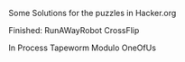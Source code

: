 Some Solutions for the puzzles in Hacker.org

Finished:
RunAWayRobot
CrossFlip

In Process
Tapeworm
Modulo
OneOfUs
